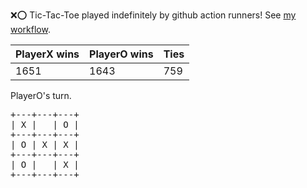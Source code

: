 :x::o: Tic-Tac-Toe played indefinitely by github action runners! See [my workflow](.github/workflows/play.yaml).

|PlayerX wins|PlayerO wins|Ties|
|-|-|-|
|1651|1643|759|

PlayerO's turn.

<pre>
+---+---+---+
| X |   | O |
+---+---+---+
| O | X | X |
+---+---+---+
| O |   | X |
+---+---+---+
</pre>